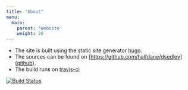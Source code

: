```yaml
---
title: "About"
menu:
  main:
    parent: 'Website'
    weight: 20
---
```


- The site is built using the static site generator [hugo](http://gohugo.io/).
- The sources can be found on [https://github.com/halfdane/dsedley](github).
- The build runs on [travis-ci](https://travis-ci.org/halfdane/dsedley)

[![Build Status](https://travis-ci.org/halfdane/dsedley.png)](https://travis-ci.org/halfdane/dsedley)
